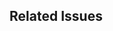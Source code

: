<!--
  Thank you for contributing to alphabet_list_view!

  Please provide a clear and concise title for your pull request, and describe the changes you’ve made in detail below.

  Before submitting, please review our contribution guidelines:
  https://github.com/cosee/alphabet_list_view/blob/main/CONTRIBUTING.md
-->

## Related Issues

<!-- If this pull request addresses one or more issues, please reference them here (e.g., Fixes #123). -->
